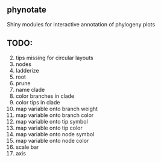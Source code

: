 ## phynotate
Shiny modules for interactive annotation of phylogeny plots

## TODO:

2. tips missing for circular layouts
4. nodes 
5. ladderize
5. root
6. prune
6. name clade
7. color branches in clade
8. color tips in clade
9. map variable onto branch weight
10. map variable onto branch color
11. map variable onto tip symbol
12. map variable onto tip color
11. map variable onto node symbol
12. map variable onto node color
13. scale bar
14. axis